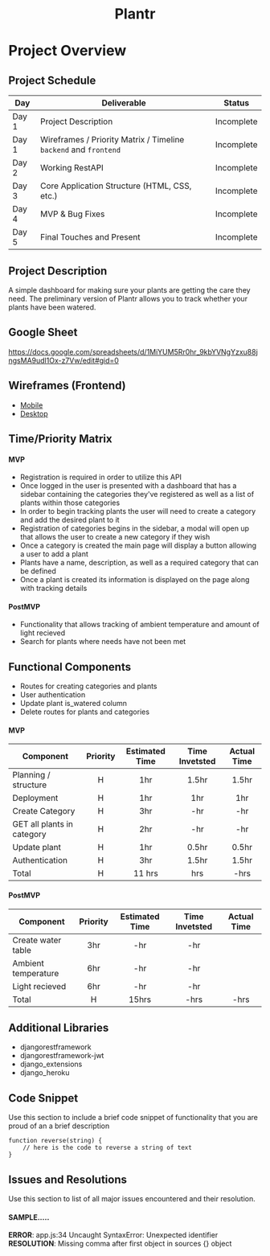 # **<p align="center">Plantr</p>**

# Project Overview

## Project Schedule

|  Day | Deliverable | Status
|---|---| ---|
|Day 1| Project Description | Incomplete
|Day 1| Wireframes / Priority Matrix / Timeline `backend` and `frontend`| Incomplete
|Day 2| Working RestAPI | Incomplete
|Day 3| Core Application Structure (HTML, CSS, etc.) | Incomplete
|Day 4| MVP & Bug Fixes | Incomplete
|Day 5| Final Touches and Present | Incomplete

## Project Description

A simple dashboard for making sure your plants are getting the care they need. The preliminary version of Plantr allows you to track whether your plants have been watered.

## Google Sheet

https://docs.google.com/spreadsheets/d/1MiYUM5Rr0hr_9kbYVNgYzxu88jngsMA9udl1Ox-z7Vw/edit#gid=0

## Wireframes (Frontend)

- [Mobile](https://res.cloudinary.com/jcloud3zf/image/upload/v1600001397/project-4/plantr-mobile_q8yfnw.png)
- [Desktop](https://res.cloudinary.com/jcloud3zf/image/upload/v1600001379/project-4/p4-desktop_crum2i.png)

## Time/Priority Matrix 


#### MVP 

- Registration is required in order to utilize this API
- Once logged in the user is presented with a dashboard that has a sidebar containing the categories they've registered as well
as a list of plants within those categories
- In order to begin tracking plants the user will need to create a category and add the desired plant to it
- Registration of categories begins in the sidebar, a modal will open up that allows the user to create a new category if they wish
- Once a category is created the main page will display a button allowing a user to add a plant
- Plants have a name, description, as well as a required category that can be defined
- Once a plant is created its information is displayed on the page along with tracking details

#### PostMVP 

- Functionality that allows tracking of ambient temperature and amount of light recieved
- Search for plants where needs have not been met


## Functional Components

- Routes for creating categories and plants
- User authentication
- Update plant is_watered column
- Delete routes for plants and categories


#### MVP
| Component | Priority | Estimated Time | Time Invetsted | Actual Time |
| --- | :---: |  :---: | :---: | :---: |
| Planning / structure| H | 1hr | 1.5hr | 1.5hr|
| Deployment | H | 1hr | 1hr | 1hr|
| Create Category| H | 3hr | -hr | -hr|
| GET all plants in category| H | 2hr | -hr | -hr |
| Update plant | H | 1hr | 0.5hr | 0.5hr |
| Authentication | H | 3hr| 1.5hr | 1.5hr|
| Total | H | 11 hrs| hrs | -hrs |

#### PostMVP
| Component | Priority | Estimated Time | Time Invetsted | Actual Time |
| --- | :---: |  :---: | :---: | :---: |
| Create water table | 3hr | -hr| -hr|
| Ambient temperature | 6hr| -hr| -hr|
| Light recieved | 6hr | -hr | -hr|
| Total | H | 15hrs| -hrs | -hrs |

## Additional Libraries

- djangorestframework
- djangorestframework-jwt
- django_extensions
- django_heroku

## Code Snippet

Use this section to include a brief code snippet of functionality that you are proud of an a brief description  

```
function reverse(string) {
	// here is the code to reverse a string of text
}
```

## Issues and Resolutions
 Use this section to list of all major issues encountered and their resolution.

#### SAMPLE.....
**ERROR**: app.js:34 Uncaught SyntaxError: Unexpected identifier                                
**RESOLUTION**: Missing comma after first object in sources {} object

